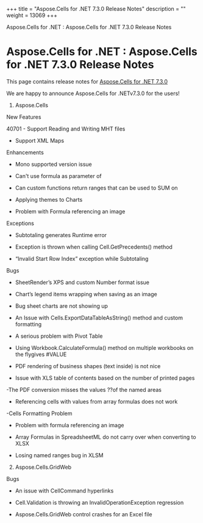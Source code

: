 +++
title = "Aspose.Cells for .NET 7.3.0 Release Notes" 
description = "" 
weight = 13069 
+++

Aspose.Cells for .NET : Aspose.Cells for .NET 7.3.0 Release Notes  

# Aspose.Cells for .NET : Aspose.Cells for .NET 7.3.0 Release Notes


This page contains release notes for [Aspose.Cells for .NET 7.3.0](http://www.aspose.com/downloads/cells/net/new-releases/aspose.cells-for-.net-7.3.0/)

We are happy to announce Aspose.Cells for .NETv7.3.0 for the users!

1) Aspose.Cells

New Features

40701 - Support Reading and Writing MHT files

*   Support XML Maps

Enhancements

*   Mono supported version issue

*   Can't use formula as parameter of

*   Can custom functions return ranges that can be used to SUM on

*   Applying themes to Charts

*   Problem with Formula referencing an image

Exceptions

*   Subtotaling generates Runtime error

*   Exception is thrown when calling Cell.GetPrecedents() method

*   “Invalid Start Row Index” exception while Subtotaling

Bugs

*   SheetRender’s XPS and custom Number format issue

*   Chart’s legend items wrapping when saving as an image

*   Bug sheet charts are not showing up

*   An Issue with Cells.ExportDataTableAsString() method and custom formatting

*   A serious problem with Pivot Table

*   Using Workbook.CalculateFormula() method on multiple workbooks on the flygives #VALUE

*   PDF rendering of business shapes (text inside) is not nice

*   Issue with XLS table of contents based on the number of printed pages

\-The PDF conversion misses the values ??of the named areas

*   Referencing cells with values from array formulas does not work

\-Cells Formatting Problem

*   Problem with formula referencing an image

*   Array Formulas in SpreadsheetML do not carry over when converting to XLSX

*   Losing named ranges bug in XLSM

2) Aspose.Cells.GridWeb

Bugs

*   An issue with CellCommand hyperlinks

*   Cell.Validation is throwing an InvalidOperationException regression

*   Aspose.Cells.GridWeb control crashes for an Excel file

